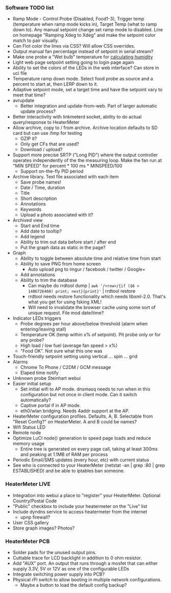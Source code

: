 ### Software TODO list
* Ramp Mode - Control Probe (Disabled, Food1-3), Trigger temp (temperature when ramp mode kicks in), Target Temp (what to ramp down to). Any manual setpoint change set ramp mode to disabled. Line on homepage "Ramping Xdeg to Xdeg" and make the setpoint color match to pair visually.
* Can Flot color the lines via CSS? Will allow CSS overrides.
* Output manual fan percentage instead of setpoint in serial stream?
* Make one probe a "Wet bulb" temperature for [calculating humidity](http://easycalculation.com/weather/dewpoint-humidity-calculator.php)
* Light web page setpoint setting going to login page again
* Ability to set the colors of the LEDs in the web interface? Can store in uci file
* Temperature ramp down mode. Select food probe as source and a percent to start at, then LERP down to it.
* Adaptive setpoint mode, set a target time and have the setpoint vary to meet that time?
* avrupdate 
    * Better integration and update-from-web.  Part of larger automatic update process?
* Better interactivity with linkmeterd socket, ability to do actual query/response to HeaterMeter
* Allow archive, copy to / from archive.  Archive location defaults to SD card but can use /tmp for testing
    * GZIP it?
    * Only get CFs that are used?
    * Download / upload?
* Support more precise SRTP ("Long PID") where the output controller operates independently of the the measuring loop. Make the fan run at "MIN SPEED" for percent * 100 ms * MINSPEED/100
    * Support on-the-fly PID period
* Archive library.  Text file associated with each item
    * Save probe names!
    * Date / Time, duration
    * Title 
    * Short description
    * Annotations
    * Keywords
    * Upload a photo associated with it?
* Archived view
    * Start and End time
    * Add date to tooltip?
    * Add legend
    * Ability to trim out data before start / after end
    * Put the graph data as static in the page?
* Graph
    * Ability to toggle between absolute time and relative time from start
    * Ability to save PNG from home screen
      * Auto upload png to imgur / facebook / twitter / Google+
    * Add annotations
    * Ability to trim the database
      * Can maybe do rrdtool dump | `awk '/<row>/{if ($6 > 1406726460) print; next}{print}'` | rrdtool restore
      * rrdtool needs restore functionality which needs libxml-2.0. That's what you get for using fsking XML!
      * Will need to invalidate the browser cache using some sort of unique request. File mod date/time?
* Indicator LEDs triggers
    * Probe degrees per hour above/below threshold (alarm when entering/leaving stall)
    * Temperature OK (temp within x% of setpoint). Pit probe only or for any probe?
    * High load / low fuel (average fan speed > x%)
    * "Food OK". Not sure what this one was
* Touch-friendly setpoint setting using vertical ... spin ... grid
* Alarms
    * Chrome To Phone / C2DM / GCM message
    * Elaped time notify
* Unknown probe Steinhart webui
* Easier initial setup
    * Set initial wifi to AP mode. dnsmasq needs to run when in this configuration but not once in client mode. Can it switch automatically?
    * Captive portal if in AP mode.
    * eth0/wlan bridging. Needs 4addr support at the AP.
* HeaterMeter configuration profiles. Defaults, A, B. Selectable from "Reset Config?" on HeaterMeter. A and B could be names?
* Wifi Status LED
* Remote node
* Optimize LuCI node() generation to speed page loads and reduce memory usage
    * Entire tree is generated on every page call, taking at least 300ms and peaking at 1.1MB of RAM per process
* Periodic Email/SMS updates (every hour, etc) with current status
* See who is connected to your HeaterMeter (netstat -an | grep :80 | grep ESTABLISHED) and be able to iptables ban someone. 

### HeaterMeter LIVE
* Integration into webui a place to "register" your HeaterMeter. Optional Country/Postal Code
* "Public" checkbox to include your heatermeter on the "Live" list
* Include dyndns service to access heatermeter from the internet
    * upnp firewall?
* User CSS gallery
* Store graph images? Photos?

### HeaterMeter PCB

* Solder pads for the unused output pins.
* Cuttable trace for LCD backlight in addition to 0 ohm resistor.
* Add "AUX" port. An output that runs through a mosfet that can either supply 3.3V, 5V or 12V as one of the configurable LEDs
* Integrate switching power supply into PCB?
* Physical rPi switch to allow booting in multiple network configurations.
  * Maybe a button to load the default config backup?